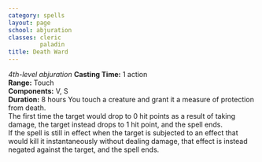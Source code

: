 ```yaml
---
category: spells
layout: page
school: abjuration
classes: cleric
         paladin
title: Death Ward 
---
```

_4th-level abjuration_ 
**Casting Time:** 1 action    
**Range:** Touch    
**Components:** V, S    
**Duration:** 8 hours 
You touch a creature and grant it a measure of protection from death.    
The first time the target would drop to 0 hit points as a result of taking damage, the target instead drops to 1 hit point, and the spell ends.    
If the spell is still in effect when the target is subjected to an effect that would kill it instantaneously without dealing damage, that effect is instead negated against the target, and the spell ends. 